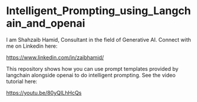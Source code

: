 # Intelligent_Prompting_using_Langchain_and_openai

I am Shahzaib Hamid, Consultant in the field of Generative AI. Connect with me on Linkedin here:


https://www.linkedin.com/in/zaibhamid/


This repository shows how you can use prompt templates provided by langchain alongside openai to do intelligent prompting.
See the video tutorial here:


https://youtu.be/80yQILhHcQs
